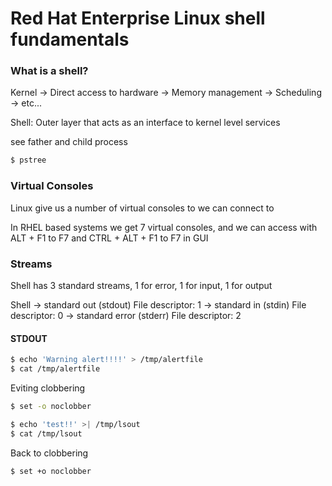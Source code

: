 # Red Hat Enterprise Linux shell fundamentals

### What is a shell?
Kernel -> Direct access to hardware
	   -> Memory management
	   -> Scheduling
	   -> etc...

 Shell: Outer layer that acts as an interface to kernel level services


see father and child process
```bash
$ pstree
```

### Virtual Consoles
Linux give us a number of virtual consoles to we can connect to

In RHEL based systems we get 7 virtual consoles, and we can access with ALT + F1 to F7 
and CTRL + ALT + F1 to F7 in GUI

### Streams
Shell has 3 standard streams, 1 for error, 1 for input, 1 for output

Shell -> standard out (stdout) File descriptor: 1
	  -> standard in (stdin) File descriptor: 0
	  -> standard error (stderr) File descriptor: 2


#### STDOUT

```bash
$ echo 'Warning alert!!!!' > /tmp/alertfile
$ cat /tmp/alertfile
```

Eviting clobbering
```bash
$ set -o noclobber
```

```bash
$ echo 'test!!' >| /tmp/lsout
$ cat /tmp/lsout
```

Back to clobbering
```bash
$ set +o noclobber
```
